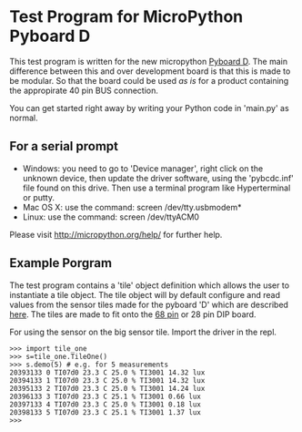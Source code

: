 # Test Program for MicroPython Pyboard D

This test program is written for the new micropython [Pyboard D](http://pybd.io/).
The main difference between this and over development board is that this is made to be modular.
So that the board could be used *as is* for a product containing the appropirate 40 pin BUS connection.

You can get started right away by writing your Python code in 'main.py' as normal.

## For a serial prompt
 - Windows: you need to go to 'Device manager', right click on the unknown device,
   then update the driver software, using the 'pybcdc.inf' file found on this drive.
   Then use a terminal program like Hyperterminal or putty.
 - Mac OS X: use the command: screen /dev/tty.usbmodem*
 - Linux: use the command: screen /dev/ttyACM0

Please visit http://micropython.org/help/ for further help.

## Example Porgram

The test program contains a 'tile' object definition which allows the user to instantiate a tile
object. The tile object will by default configure and read values from the sensor tiles made for
the pyboard 'D' which are described [here](https://pybd.io/hw/tile_sensa.html). The tiles are made to fit
onto the [68 pin](https://pybd.io/hw/wbus_dip68.html) or 28 pin DIP board.

For using the sensor on the big sensor tile. Import the driver in the repl.

```
>>> import tile_one
>>> s=tile_one.TileOne()
>>> s.demo(5) # e.g. for 5 measurements
20393133 0 TI07d0 23.3 C 25.0 % TI3001 14.32 lux
20394133 1 TI07d0 23.3 C 25.0 % TI3001 14.32 lux
20395133 2 TI07d0 23.3 C 25.0 % TI3001 14.24 lux
20396133 3 TI07d0 23.3 C 25.1 % TI3001 0.66 lux
20397133 4 TI07d0 23.3 C 25.0 % TI3001 0.18 lux
20398133 5 TI07d0 23.3 C 25.1 % TI3001 1.37 lux
>>>
```

